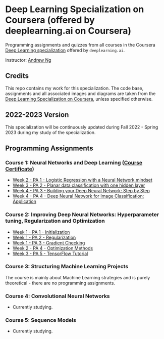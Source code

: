 # Deep Learning Specialization on Coursera (offered by deeplearning.ai on Coursera)

Programming assignments and quizzes from all courses in the Coursera [Deep Learning specialization](https://www.coursera.org/specializations/deep-learning) offered by `deeplearning.ai`.

Instructor: [Andrew Ng](http://www.andrewng.org/)

## Credits

This repo contains my work for this specialization. The code base, assignments and all associated images and diagrams are taken from the [Deep Learning Specialization on Coursera](https://www.coursera.org/specializations/deep-learning), unless specified otherwise.

## 2022-2023 Version

This specialization will be continuously updated during Fall 2022 - Spring 2023 during my study of the specialization.

## Programming Assignments

### Course 1: Neural Networks and Deep Learning ([Course Certificate](https://github.com/MeguSmurfy/deep-learning-specialization-coursera/blob/main/C1%20-%20Neural%20Networks%20and%20Deep%20Learning/Course%20Certificate%20-%20Neural%20Networks%20and%20Deep%20Learning.pdf))

  - [Week 2 - PA 1 - Logistic Regression with a Neural Network mindset](https://github.com/MeguSmurfy/deep-learning-specialization-coursera/blob/main/C1%20-%20Neural%20Networks%20and%20Deep%20Learning/Logistic_Regression_with_a_Neural_Network_mindset.ipynb)
  - [Week 3 - PA 2 - Planar data classification with one hidden layer](https://github.com/MeguSmurfy/deep-learning-specialization-coursera/blob/main/C1%20-%20Neural%20Networks%20and%20Deep%20Learning/Planar_data_classification_with_one_hidden_layer.ipynb)
  - [Week 4 - PA 3 - Building your Deep Neural Network: Step by Step](https://github.com/MeguSmurfy/deep-learning-specialization-coursera/blob/main/C1%20-%20Neural%20Networks%20and%20Deep%20Learning/Building_your_Deep_Neural_Network_Step_by_Step.ipynb)
  - [Week 4 - PA 4 - Deep Neural Network for Image Classification: Application](https://github.com/MeguSmurfy/deep-learning-specialization-coursera/blob/main/C1%20-%20Neural%20Networks%20and%20Deep%20Learning/Deep%20Neural%20Network%20-%20Application.ipynb)

### Course 2: Improving Deep Neural Networks: Hyperparameter tuning, Regularization and Optimization

  - [Week 1 - PA 1 - Initialization](https://github.com/MeguSmurfy/deep-learning-specialization-coursera/blob/main/C2%20-%20Improving%20Deep%20Neural%20Networks%20-%20Hyperparameter%20Tuning%2C%20Regularization%20and%20Optimization/Initialization.ipynb)
  - [Week 1 - PA 2 - Regularization](https://github.com/MeguSmurfy/deep-learning-specialization-coursera/blob/main/C2%20-%20Improving%20Deep%20Neural%20Networks%20-%20Hyperparameter%20Tuning%2C%20Regularization%20and%20Optimization/Regularization.ipynb)
  - [Week 1 - PA 3 - Gradient Checking](https://github.com/MeguSmurfy/deep-learning-specialization-coursera/blob/main/C2%20-%20Improving%20Deep%20Neural%20Networks%20-%20Hyperparameter%20Tuning%2C%20Regularization%20and%20Optimization/Gradient_Checking.ipynb)
  - [Week 2 - PA 4 - Optimization Methods](https://github.com/MeguSmurfy/deep-learning-specialization-coursera/blob/main/C2%20-%20Improving%20Deep%20Neural%20Networks%20-%20Hyperparameter%20Tuning%2C%20Regularization%20and%20Optimization/Optimization_methods.ipynb)
  - [Week 3 - PA 5 - TensorFlow Tutorial](https://github.com/MeguSmurfy/deep-learning-specialization-coursera/blob/main/C2%20-%20Improving%20Deep%20Neural%20Networks%20-%20Hyperparameter%20Tuning%2C%20Regularization%20and%20Optimization/Tensorflow_introduction.ipynb)

### Course 3: Structuring Machine Learning Projects

  The course is mainly about Machine Learning strategies and is purely theoretical - there are no programming assignments.
  
### Course 4: Convolutional Neural Networks

  - Currently studying.
  
### Course 5: Sequence Models

  - Currently studying.
